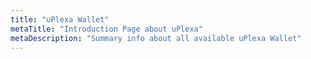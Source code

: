```yaml
---
title: "uPlexa Wallet"
metaTitle: "Introduction Page about uPlexa"
metaDescription: "Summary info about all available uPlexa Wallet"
---
```


